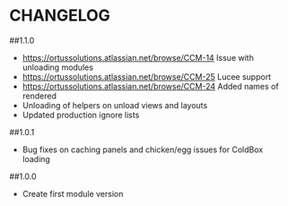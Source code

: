 CHANGELOG
=========
##1.1.0
* https://ortussolutions.atlassian.net/browse/CCM-14 Issue with unloading modules
* https://ortussolutions.atlassian.net/browse/CCM-25 Lucee support
* https://ortussolutions.atlassian.net/browse/CCM-24 Added names of rendered 
* Unloading of helpers on unload
views and layouts
* Updated production ignore lists

##1.0.1
* Bug fixes on caching panels and chicken/egg issues for ColdBox loading

##1.0.0
* Create first module version